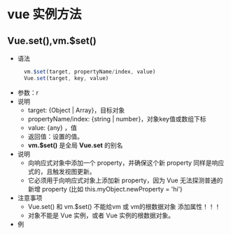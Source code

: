 # vue 实例方法

## Vue.set(),vm.$set()
  - 语法
    ```js
      vm.$set(target, propertyName/index, value)
      Vue.set(target, key, value)
    ```
  - 参数：r
  - 说明
    - target: {Object | Array}，目标对象 
    - propertyName/index: {string | number}，对象key值或数组下标 
    - value: {any} ，值
    - 返回值：设置的值。
    - **vm.$set()** 是全局 **Vue.set** 的别名
  - 说明
    - 向响应式对象中添加一个 property，并确保这个新 property 同样是响应式的，且触发视图更新。
    - 它必须用于向响应式对象上添加新 property，因为 Vue 无法探测普通的新增 property (比如 this.myObject.newProperty = 'hi')
  - 注意事项
    - Vue.set() 和 vm.$set() 不能给vm 或 vm的根数据对象 添加属性！！！
    - 对象不能是 Vue 实例，或者 Vue 实例的根数据对象。
  - 例



